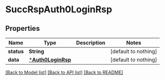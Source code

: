 # SuccRspAuth0LoginRsp


## Properties
Name | Type | Description | Notes
------------ | ------------- | ------------- | -------------
**status** | **String** |  | [default to nothing]
**data** | [***Auth0LoginRsp**](Auth0LoginRsp.md) |  | [default to nothing]


[[Back to Model list]](../README.md#models) [[Back to API list]](../README.md#api-endpoints) [[Back to README]](../README.md)


